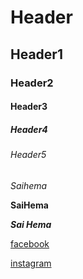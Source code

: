 # Header

## Header1

### Header2

#### Header3

##### Header4

###### Header5


*Saihema*

**SaiHema**


***Sai Hema***


[facebook](www.facebook.com)


[instagram](www.instagram.com)

